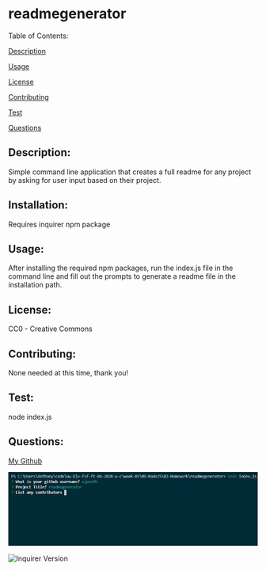 
  # readmegenerator

  Table of Contents: 
  

  [Description](#description)
  

  [Usage](#usage)
  

  [License](#license)
  

  [Contributing](#contributing)
  

  [Test](#test)
  

  [Questions](#questions)

  ## Description:
  

  Simple command line application that creates a full readme for any project by asking for user input based on their project. 

  ## Installation:
  
 
  Requires inquirer npm package

  ## Usage:
  

  After installing the required npm packages, run the index.js file in the command line and fill out the prompts to generate a readme file in the installation path. 

  ## License:
  

  CC0 - Creative Commons 

  ## Contributing:
  

  None needed at this time, thank you!

  ## Test:
  

  node index.js


  ## Questions:

  [My Github](https://github.com/ajper05)

  ![Screenshot](/screenshot.JPG)

  ![Inquirer Version](https://img.shields.io/node/v/inquirer/latest)

